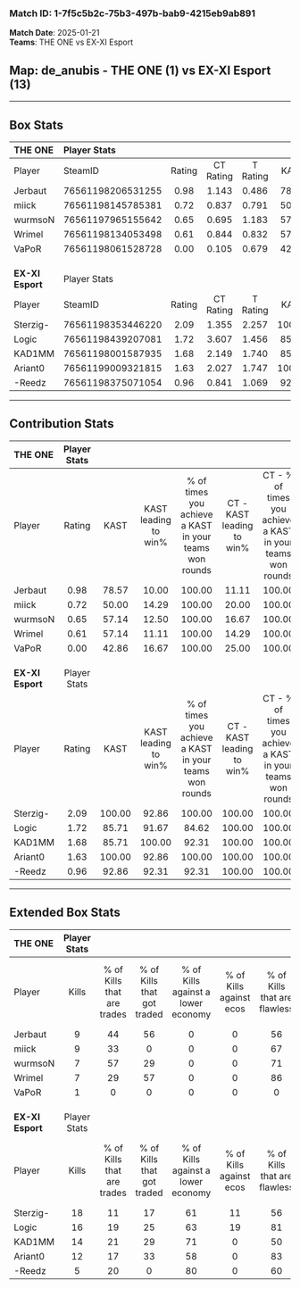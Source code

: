 ### Match ID: 1-7f5c5b2c-75b3-497b-bab9-4215eb9ab891  
**Match Date**: 2025-01-21  
**Teams**: THE ONE vs EX-XI Esport  

## **Map**: de_anubis - THE ONE (1) vs EX-XI Esport (13)  
---  

## Box Stats  

| **THE ONE**      | Player Stats      |        |           |          |        |       |       |         |        |      |     |
| :- | :- | :-: | :-: | :-: | :-: | :-: | :-: | :-: | :-: | :-: | :-: |
| Player           | SteamID           | Rating | CT Rating | T Rating |  KAST  |  ADR  | Kills | Assists | Deaths | K/D  | HS% |
| Jerbaut          | 76561198206531255 |  0.98  |   1.143   |  0.486   | 78.57  | 90.9  |   9   |    5    |   14   | 0.64 | 33  |
| miick            | 76561198145785381 |  0.72  |   0.837   |  0.791   | 50.00  | 55.2  |   9   |    2    |   12   | 0.75 | 22  |
| wurmsoN          | 76561197965155642 |  0.65  |   0.695   |  1.183   | 57.14  | 66.7  |   7   |    3    |   13   | 0.54 | 57  |
| Wrimel           | 76561198134053498 |  0.61  |   0.844   |  0.832   | 57.14  | 57.3  |   7   |    2    |   13   | 0.54 | 57  |
| VaPoR            | 76561198061528728 |  0.00  |   0.105   |  0.679   | 42.86  | 27.1  |   1   |    1    |   14   | 0.07 |  0  |
|                  |                   |        |           |          |        |       |       |         |        |      |     |
|                  |                   |        |           |          |        |       |       |         |        |      |     |
|                  |                   |        |           |          |        |       |       |         |        |      |     |
| **EX-XI Esport** | Player Stats      |        |           |          |        |       |       |         |        |      |     |
| Player           | SteamID           | Rating | CT Rating | T Rating |  KAST  |  ADR  | Kills | Assists | Deaths | K/D  | HS% |
| Sterzig-         | 76561198353446220 |  2.09  |   1.355   |  2.257   | 100.00 | 130.2 |  18   |    5    |   7    | 2.57 | 66  |
| Logic            | 76561198439207081 |  1.72  |   3.607   |  1.456   | 85.71  | 94.4  |  16   |    2    |   7    | 2.29 | 62  |
| KAD1MM           | 76561198001587935 |  1.68  |   2.149   |  1.740   | 85.71  | 110.9 |  14   |    6    |   7    | 2.00 | 42  |
| Ariant0          | 76561199009321815 |  1.63  |   2.027   |  1.747   | 100.00 | 96.1  |  12   |    3    |   6    | 2.00 | 91  |
| -Reedz           | 76561198375071054 |  0.96  |   0.841   |  1.069   | 92.86  | 44.8  |   5   |    5    |   7    | 0.71 | 20  |
---  

## Contribution Stats  

| **THE ONE**      | Player Stats |        |                      |                                                        |                           |                                                             |                          |                                                            |
| :- | :-: | :-: | :-: | :-: | :-: | :-: | :-: | :-: |
| Player           |    Rating    |  KAST  | KAST leading to win% | % of times you achieve a KAST in your teams won rounds | CT - KAST leading to win% | CT - % of times you achieve a KAST in your teams won rounds | T - KAST leading to win% | T - % of times you achieve a KAST in your teams won rounds |
| Jerbaut          |     0.98     | 78.57  |        10.00         |                         100.00                         |           11.11           |                           100.00                            |           0.00           |                            0.00                            |
| miick            |     0.72     | 50.00  |        14.29         |                         100.00                         |           20.00           |                           100.00                            |           0.00           |                            0.00                            |
| wurmsoN          |     0.65     | 57.14  |        12.50         |                         100.00                         |           16.67           |                           100.00                            |           0.00           |                            0.00                            |
| Wrimel           |     0.61     | 57.14  |        11.11         |                         100.00                         |           14.29           |                           100.00                            |           0.00           |                            0.00                            |
| VaPoR            |     0.00     | 42.86  |        16.67         |                         100.00                         |           25.00           |                           100.00                            |           0.00           |                            0.00                            |
|                  |              |        |                      |                                                        |                           |                                                             |                          |                                                            |
|                  |              |        |                      |                                                        |                           |                                                             |                          |                                                            |
|                  |              |        |                      |                                                        |                           |                                                             |                          |                                                            |
| **EX-XI Esport** | Player Stats |        |                      |                                                        |                           |                                                             |                          |                                                            |
| Player           |    Rating    |  KAST  | KAST leading to win% | % of times you achieve a KAST in your teams won rounds | CT - KAST leading to win% | CT - % of times you achieve a KAST in your teams won rounds | T - KAST leading to win% | T - % of times you achieve a KAST in your teams won rounds |
| Sterzig-         |     2.09     | 100.00 |        92.86         |                         100.00                         |          100.00           |                           100.00                            |          91.67           |                           100.00                           |
| Logic            |     1.72     | 85.71  |        91.67         |                         84.62                          |          100.00           |                           100.00                            |          90.00           |                           81.82                            |
| KAD1MM           |     1.68     | 85.71  |        100.00        |                         92.31                          |          100.00           |                           100.00                            |          100.00          |                           90.91                            |
| Ariant0          |     1.63     | 100.00 |        92.86         |                         100.00                         |          100.00           |                           100.00                            |          91.67           |                           100.00                           |
| -Reedz           |     0.96     | 92.86  |        92.31         |                         92.31                          |          100.00           |                           100.00                            |          90.91           |                           90.91                            |
---  

## Extended Box Stats  

| **THE ONE**      | Player Stats |                            |                            |                                    |                         |                              |                                 |        |                             |                                     |                          |                               |                            |
| :- | :-: | :-: | :-: | :-: | :-: | :-: | :-: | :-: | :-: | :-: | :-: | :-: | :-: |
| Player           |    Kills     | % of Kills that are trades | % of Kills that got traded | % of Kills against a lower economy | % of Kills against ecos | % of Kills that are flawless | % of Kills that are close duels | Deaths | % of Deaths that get traded | % of Deaths against a lower economy | % of Deaths against ecos | % of Deaths that are flawless | % of Deaths that are close |
| Jerbaut          |      9       |             44             |             56             |                 0                  |            0            |              56              |               11                |   14   |             21              |                  7                  |            0             |              36               |             21             |
| miick            |      9       |             33             |             0              |                 0                  |            0            |              67              |                0                |   12   |             25              |                  0                  |            0             |              92               |             0              |
| wurmsoN          |      7       |             57             |             29             |                 0                  |            0            |              71              |               14                |   13   |             23              |                  0                  |            0             |              62               |             8              |
| Wrimel           |      7       |             29             |             57             |                 0                  |            0            |              86              |                0                |   13   |              8              |                  0                  |            0             |              62               |             0              |
| VaPoR            |      1       |             0              |             0              |                 0                  |            0            |              0               |                0                |   14   |             36              |                  0                  |            0             |              86               |             7              |
|                  |              |                            |                            |                                    |                         |                              |                                 |        |                             |                                     |                          |                               |                            |
|                  |              |                            |                            |                                    |                         |                              |                                 |        |                             |                                     |                          |                               |                            |
|                  |              |                            |                            |                                    |                         |                              |                                 |        |                             |                                     |                          |                               |                            |
| **EX-XI Esport** | Player Stats |                            |                            |                                    |                         |                              |                                 |        |                             |                                     |                          |                               |                            |
| Player           |    Kills     | % of Kills that are trades | % of Kills that got traded | % of Kills against a lower economy | % of Kills against ecos | % of Kills that are flawless | % of Kills that are close duels | Deaths | % of Deaths that get traded | % of Deaths against a lower economy | % of Deaths against ecos | % of Deaths that are flawless | % of Deaths that are close |
| Sterzig-         |      18      |             11             |             17             |                 61                 |           11            |              56              |               11                |   7    |             14              |                 57                  |            0             |              57               |             14             |
| Logic            |      16      |             19             |             25             |                 63                 |           19            |              81              |                0                |   7    |             14              |                 43                  |            0             |              57               |             0              |
| KAD1MM           |      14      |             21             |             29             |                 71                 |            0            |              50              |                7                |   7    |             43              |                 43                  |            0             |              71               |             14             |
| Ariant0          |      12      |             17             |             33             |                 58                 |            0            |              83              |                8                |   6    |             67              |                 67                  |            0             |              50               |             0              |
| -Reedz           |      5       |             20             |             0              |                 80                 |            0            |              60              |               20                |   7    |             29              |                 57                  |            0             |              71               |             0              |
